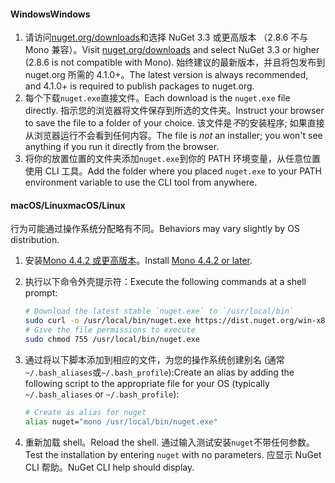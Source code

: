 #### <a name="windows"></a><span data-ttu-id="965cc-101">Windows</span><span class="sxs-lookup"><span data-stu-id="965cc-101">Windows</span></span>
1. <span data-ttu-id="965cc-102">请访问[nuget.org/downloads](https://nuget.org/downloads)和选择 NuGet 3.3 或更高版本 （2.8.6 不与 Mono 兼容）。</span><span class="sxs-lookup"><span data-stu-id="965cc-102">Visit [nuget.org/downloads](https://nuget.org/downloads) and select NuGet 3.3 or higher (2.8.6 is not compatible with Mono).</span></span> <span data-ttu-id="965cc-103">始终建议的最新版本，并且将包发布到 nuget.org 所需的 4.1.0+。</span><span class="sxs-lookup"><span data-stu-id="965cc-103">The latest version is always recommended, and 4.1.0+ is required to publish packages to nuget.org.</span></span>
2. <span data-ttu-id="965cc-104">每个下载`nuget.exe`直接文件。</span><span class="sxs-lookup"><span data-stu-id="965cc-104">Each download is the `nuget.exe` file directly.</span></span> <span data-ttu-id="965cc-105">指示您的浏览器将文件保存到所选的文件夹。</span><span class="sxs-lookup"><span data-stu-id="965cc-105">Instruct your browser to save the file to a folder of your choice.</span></span> <span data-ttu-id="965cc-106">该文件是*不*的安装程序; 如果直接从浏览器运行不会看到任何内容。</span><span class="sxs-lookup"><span data-stu-id="965cc-106">The file is *not* an installer; you won't see anything if you run it directly from the browser.</span></span>
3. <span data-ttu-id="965cc-107">将你的放置位置的文件夹添加`nuget.exe`到你的 PATH 环境变量，从任意位置使用 CLI 工具。</span><span class="sxs-lookup"><span data-stu-id="965cc-107">Add the folder where you placed `nuget.exe` to your PATH environment variable to use the CLI tool from anywhere.</span></span>

#### <a name="macoslinux"></a><span data-ttu-id="965cc-108">macOS/Linux</span><span class="sxs-lookup"><span data-stu-id="965cc-108">macOS/Linux</span></span>
<span data-ttu-id="965cc-109">行为可能通过操作系统分配略有不同。</span><span class="sxs-lookup"><span data-stu-id="965cc-109">Behaviors may vary slightly by OS distribution.</span></span>

1. <span data-ttu-id="965cc-110">安装[Mono 4.4.2 或更高版本](http://www.mono-project.com/docs/getting-started/install/)。</span><span class="sxs-lookup"><span data-stu-id="965cc-110">Install [Mono 4.4.2 or later](http://www.mono-project.com/docs/getting-started/install/).</span></span>
2. <span data-ttu-id="965cc-111">执行以下命令外壳提示符：</span><span class="sxs-lookup"><span data-stu-id="965cc-111">Execute the following commands at a shell prompt:</span></span>
    
    ```bash
    # Download the latest stable `nuget.exe` to `/usr/local/bin`
    sudo curl -o /usr/local/bin/nuget.exe https://dist.nuget.org/win-x86-commandline/latest/nuget.exe
    # Give the file permissions to execute
    sudo chmod 755 /usr/local/bin/nuget.exe
    ```
3. <span data-ttu-id="965cc-112">通过将以下脚本添加到相应的文件，为您的操作系统创建别名 (通常`~/.bash_aliases`或`~/.bash_profile`):</span><span class="sxs-lookup"><span data-stu-id="965cc-112">Create an alias by adding the following script to the appropriate file for your OS (typically `~/.bash_aliases` or `~/.bash_profile`):</span></span>
    
    ```bash
    # Create as alias for nuget
    alias nuget="mono /usr/local/bin/nuget.exe"
    ```
4. <span data-ttu-id="965cc-113">重新加载 shell。</span><span class="sxs-lookup"><span data-stu-id="965cc-113">Reload the shell.</span></span>  <span data-ttu-id="965cc-114">通过输入测试安装`nuget`不带任何参数。</span><span class="sxs-lookup"><span data-stu-id="965cc-114">Test the installation by entering `nuget` with no parameters.</span></span> <span data-ttu-id="965cc-115">应显示 NuGet CLI 帮助。</span><span class="sxs-lookup"><span data-stu-id="965cc-115">NuGet CLI help should display.</span></span>